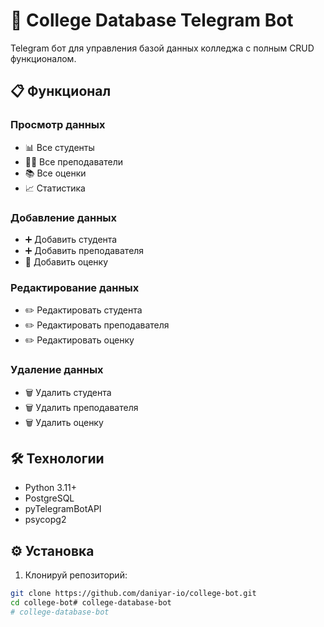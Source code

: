 # 🏫 College Database Telegram Bot

Telegram бот для управления базой данных колледжа с полным CRUD функционалом.

## 📋 Функционал

### Просмотр данных
- 📊 Все студенты
- 👨‍🏫 Все преподаватели  
- 📚 Все оценки
- 📈 Статистика

### Добавление данных
- ➕ Добавить студента
- ➕ Добавить преподавателя
- 📝 Добавить оценку

### Редактирование данных
- ✏️ Редактировать студента
- ✏️ Редактировать преподавателя
- ✏️ Редактировать оценку

### Удаление данных
- 🗑️ Удалить студента
- 🗑️ Удалить преподавателя
- 🗑️ Удалить оценку

## 🛠 Технологии

- Python 3.11+
- PostgreSQL
- pyTelegramBotAPI
- psycopg2

## ⚙️ Установка

1. Клонируй репозиторий:
```bash
git clone https://github.com/daniyar-io/college-bot.git
cd college-bot# college-database-bot
#   c o l l e g e - d a t a b a s e - b o t 
 
 
